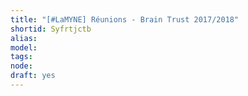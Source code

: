 ```yaml
---
title: "[#LaMYNE] Réunions - Brain Trust 2017/2018"
shortid: Syfrtjctb
alias:
model:
tags:
node:
draft: yes
---
```

